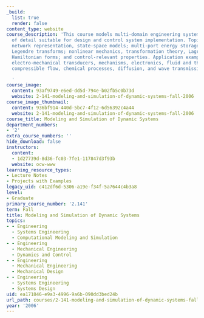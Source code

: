 ```yaml
---
_build:
  list: true
  render: false
content_type: website
course_description: 'This course models multi-domain engineering systems at a level
  of detail suitable for design and control system implementation. Topics include
  network representation, state-space models; multi-port energy storage and dissipation,
  Legendre transforms; nonlinear mechanics, transformation theory, Lagrangian and
  Hamiltonian forms; and control-relevant properties. Application examples may include
  electro-mechanical transducers, mechanisms, electronics, fluid and thermal systems,
  compressible flow, chemical processes, diffusion, and wave transmission.

  '
course_image:
  content: 93af9749-e6ed-dd5d-794e-b02fb5c0b73d
  website: 2-141-modeling-and-simulation-of-dynamic-systems-fall-2006
course_image_thumbnail:
  content: 936bf914-440d-5bc7-4f12-6d56392c4a44
  website: 2-141-modeling-and-simulation-of-dynamic-systems-fall-2006
course_title: Modeling and Simulation of Dynamic Systems
department_numbers:
- '2'
extra_course_numbers: ''
hide_download: false
instructors:
  content:
  - 1d27739d-8d36-fc03-7fe1-117847d3f93b
  website: ocw-www
learning_resource_types:
- Lecture Notes
- Projects with Examples
legacy_uid: c412df6d-5306-a19e-f34f-5a7644c4b3a8
level:
- Graduate
primary_course_number: '2.141'
term: Fall
title: Modeling and Simulation of Dynamic Systems
topics:
- - Engineering
  - Systems Engineering
  - Computational Modeling and Simulation
- - Engineering
  - Mechanical Engineering
  - Dynamics and Control
- - Engineering
  - Mechanical Engineering
  - Mechanical Design
- - Engineering
  - Systems Engineering
  - Systems Design
uid: ea171846-e9a3-4996-9a6b-090dd3bed24b
url_path: courses/2-141-modeling-and-simulation-of-dynamic-systems-fall-2006
year: '2006'
---
```

